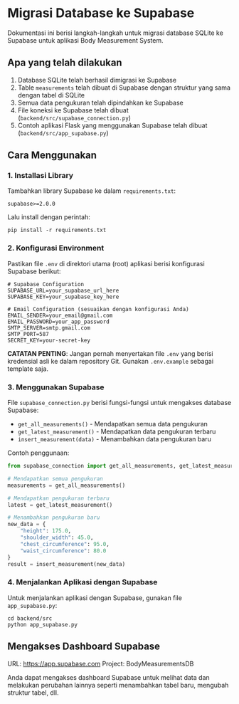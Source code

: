 # Migrasi Database ke Supabase

Dokumentasi ini berisi langkah-langkah untuk migrasi database SQLite ke Supabase untuk aplikasi Body Measurement System.

## Apa yang telah dilakukan

1. Database SQLite telah berhasil dimigrasi ke Supabase
2. Table `measurements` telah dibuat di Supabase dengan struktur yang sama dengan tabel di SQLite
3. Semua data pengukuran telah dipindahkan ke Supabase
4. File koneksi ke Supabase telah dibuat (`backend/src/supabase_connection.py`)
5. Contoh aplikasi Flask yang menggunakan Supabase telah dibuat (`backend/src/app_supabase.py`)

## Cara Menggunakan

### 1. Installasi Library

Tambahkan library Supabase ke dalam `requirements.txt`:

```
supabase>=2.0.0
```

Lalu install dengan perintah:

```
pip install -r requirements.txt
```

### 2. Konfigurasi Environment

Pastikan file `.env` di direktori utama (root) aplikasi berisi konfigurasi Supabase berikut:

```
# Supabase Configuration
SUPABASE_URL=your_supabase_url_here
SUPABASE_KEY=your_supabase_key_here

# Email Configuration (sesuaikan dengan konfigurasi Anda)
EMAIL_SENDER=your_email@gmail.com
EMAIL_PASSWORD=your_app_password
SMTP_SERVER=smtp.gmail.com
SMTP_PORT=587
SECRET_KEY=your-secret-key
```

**CATATAN PENTING**: Jangan pernah menyertakan file `.env` yang berisi kredensial asli ke dalam repository Git. Gunakan `.env.example` sebagai template saja.

### 3. Menggunakan Supabase

File `supabase_connection.py` berisi fungsi-fungsi untuk mengakses database Supabase:

- `get_all_measurements()` - Mendapatkan semua data pengukuran
- `get_latest_measurement()` - Mendapatkan data pengukuran terbaru
- `insert_measurement(data)` - Menambahkan data pengukuran baru

Contoh penggunaan:

```python
from supabase_connection import get_all_measurements, get_latest_measurement, insert_measurement

# Mendapatkan semua pengukuran
measurements = get_all_measurements()

# Mendapatkan pengukuran terbaru
latest = get_latest_measurement()

# Menambahkan pengukuran baru
new_data = {
    "height": 175.0,
    "shoulder_width": 45.0,
    "chest_circumference": 95.0,
    "waist_circumference": 80.0
}
result = insert_measurement(new_data)
```

### 4. Menjalankan Aplikasi dengan Supabase

Untuk menjalankan aplikasi dengan Supabase, gunakan file `app_supabase.py`:

```
cd backend/src
python app_supabase.py
```

## Mengakses Dashboard Supabase

URL: https://app.supabase.com
Project: BodyMeasurementsDB

Anda dapat mengakses dashboard Supabase untuk melihat data dan melakukan perubahan lainnya seperti menambahkan tabel baru, mengubah struktur tabel, dll. 